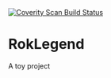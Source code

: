 <a href="https://scan.coverity.com/projects/5295">
  <img alt="Coverity Scan Build Status"
       src="https://img.shields.io/coverity/scan/5295.svg"/>
</a>

# RokLegend
A toy project
